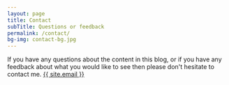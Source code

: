 ```yaml
---
layout: page
title: Contact
subTitle: Questions or feedback
permalink: /contact/
bg-img: contact-bg.jpg
---
```


If you have any questions about the content in this blog, or if you have any feedback about what you would like to see then please don't hesitate to contact me.
<a href="mailto:{{ site.email }}">{{ site.email }}</a>